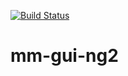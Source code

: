 [![Build Status](https://travis-ci.org/v8-suresh/mm-gui-ng2.svg?branch=master)](https://travis-ci.org/v8-suresh/mm-gui-ng2)

# mm-gui-ng2
